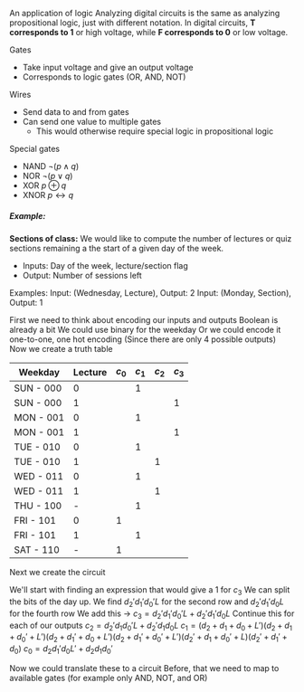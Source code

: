 An application of logic
Analyzing digital circuits is the same as analyzing propositional logic, just with different notation.
In digital circuits, **T corresponds to 1** or high voltage, while **F corresponds to 0** or low voltage.

Gates
- Take input voltage and give an output voltage
- Corresponds to logic gates (OR, AND, NOT)

Wires
- Send data to and from gates
- Can send one value to multiple gates
	- This would otherwise require special logic in propositional logic

Special gates
- NAND $\neg(p\land q)$
- NOR $\neg(p\lor q)$
- XOR $p\oplus q$
- XNOR $p\leftrightarrow q$

##### Example:

**Sections of class:**
We would like to compute the number of lectures or quiz sections remaining a the start of a given day of the week.
- Inputs: Day of the week, lecture/section flag
- Output: Number of sessions left

Examples: 
	Input: (Wednesday, Lecture), Output: 2
	Input: (Monday, Section), Output: 1

First we need to think about encoding our inputs and outputs
	Boolean is already a bit
	We could use binary for the weekday
	Or we could encode it one-to-one, one hot encoding
	(Since there are only 4 possible outputs)
Now we create a truth table

| Weekday   | Lecture | $c_{0}$ | $c_{1}$ | $c_{2}$ | $c_{3}$ |
| --------- | ------- | ------- | ------- | ------- | ------- |
| SUN - 000 | 0       |         | 1       |         |         |
| SUN - 000 | 1       |         |         |         | 1       |
| MON - 001 | 0       |         | 1       |         |         |
| MON - 001 | 1       |         |         |         | 1       |
| TUE - 010 | 0       |         | 1       |         |         |
| TUE - 010 | 1       |         |         | 1       |         |
| WED - 011 | 0       |         | 1       |         |         |
| WED - 011 | 1       |         |         | 1       |         |
| THU - 100 | -       |         | 1       |         |         |
| FRI - 101 | 0       | 1       |         |         |         |
| FRI - 101 | 1       |         | 1       |         |         |
| SAT - 110 | -       | 1       |         |         |         |
Next we create the circuit

We'll start with finding an expression that would give a 1 for $c_{3}$
	We can split the bits of the day up. 
	We find $d_{2}'d_{1}'d_{0}'L$ for the second row and $d_{2}'d_{1}'d_{0}L$ for the fourth row
	We add this -> $c_{3}=d_{2}'d_{1}'d_{0}'L+d_{2}'d_{1}'d_{0}L$
Continue this for each of our outputs
	$c_{2}=d_{2}'d_{1}d_{0}'L+d_{2}'d_{1}d_{0}L$
	$c_{1}=(d_{2}+d_{1}+d_{0}+L')(d_{2}+d_{1}+d_{0}'+L')(d_{2}+d_{1}'+d_{0}+L')(d_{2}+d_{1}'+d_{0}'+L')(d_{2}'+d_{1}+d_{0}'+L)(d_{2}'+d_{1}'+d_{0})$
	$c_{0}=d_{2}d_{1}'d_{0}L'+d_{2}d_{1}d_{0}'$

Now we could translate these to a circuit
Before, that we need to map to available gates (for example only AND, NOT, and OR)
